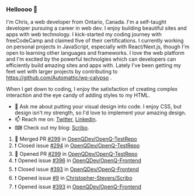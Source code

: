 ### Helloooo 👋

I'm Chris, a web developer from Ontario, Canada. I'm a self-taught developer pursuing a career in web dev. I enjoy building beautiful sites and apps with web technology.
I kick-started my coding journey with freeCodeCamp and claimed five of their certifications.  I currently working on personal projects in JavaScript, especially with React/Next.js, though I'm open to learning other languages and frameworks. I love the web platform and I'm excited by the powerful technolgies which can developers can efficiently build amazing sites and apps with. Lately I've been getting my feet wet with larger projects by contributing to https://github.com/Automattic/wp-calypso .

When I get down to coding, I enjoy the satisfaction of creating complex interaction and the eye candy of adding styles to my HTML. 

- 💬 Ask me about putting your visual design into code. I enjoy CSS, but design isn't my strength, so I'd love to implement your amazing design.
- 📫 Reach me on: [Twitter](https://twitter.com/Christo28120856), [Linkedin](https://www.linkedin.com/in/christopher-stevers-07b9a5204/).
- ⌨ Check out my blog: [Scribo](https://christopherstevers.cf).
<!--
**Christopher-Stevers/Christopher-Stevers** is a ✨ _special_ ✨ repository because its `README.md` (this file) appears on your GitHub profile.

Here are some ideas to get you started:

- 🔭 I’m currently working on ...
- 🌱 I’m currently learning ...
- 👯 I’m looking to collaborate on ...
- 🤔 I’m looking for help with ...
- 😄 Pronouns: ...
- ⚡ Fun fact: ...
-->

<!--START_SECTION:activity-->
1. 🎉 Merged PR [#299](https://github.com/OpenQDev/OpenQ-TestRepo/pull/299) in [OpenQDev/OpenQ-TestRepo](https://github.com/OpenQDev/OpenQ-TestRepo)
2. ❗️ Closed issue [#294](https://github.com/OpenQDev/OpenQ-TestRepo/issues/294) in [OpenQDev/OpenQ-TestRepo](https://github.com/OpenQDev/OpenQ-TestRepo)
3. 💪 Opened PR [#299](https://github.com/OpenQDev/OpenQ-TestRepo/pull/299) in [OpenQDev/OpenQ-TestRepo](https://github.com/OpenQDev/OpenQ-TestRepo)
4. ❗️ Opened issue [#396](https://github.com/OpenQDev/OpenQ-Frontend/issues/396) in [OpenQDev/OpenQ-Frontend](https://github.com/OpenQDev/OpenQ-Frontend)
5. ❗️ Closed issue [#393](https://github.com/OpenQDev/OpenQ-Frontend/issues/393) in [OpenQDev/OpenQ-Frontend](https://github.com/OpenQDev/OpenQ-Frontend)
6. ❗️ Opened issue [#9](https://github.com/Christopher-Stevers/Scribo/issues/9) in [Christopher-Stevers/Scribo](https://github.com/Christopher-Stevers/Scribo)
7. ❗️ Opened issue [#393](https://github.com/OpenQDev/OpenQ-Frontend/issues/393) in [OpenQDev/OpenQ-Frontend](https://github.com/OpenQDev/OpenQ-Frontend)
<!--END_SECTION:activity-->
